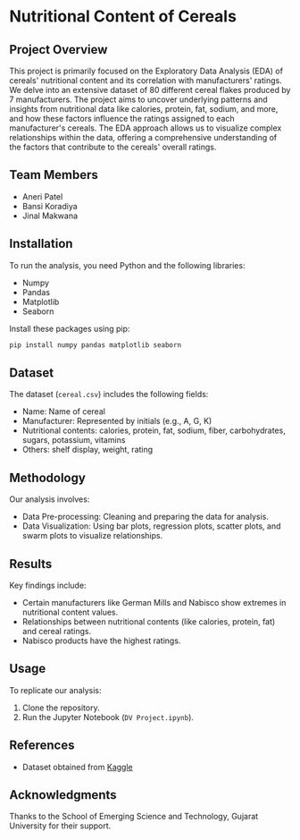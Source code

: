 # Nutritional Content of Cereals

## Project Overview

This project is primarily focused on the Exploratory Data Analysis (EDA) of cereals' nutritional content and its correlation with manufacturers' ratings. We delve into an extensive dataset of 80 different cereal flakes produced by 7 manufacturers. The project aims to uncover underlying patterns and insights from nutritional data like calories, protein, fat, sodium, and more, and how these factors influence the ratings assigned to each manufacturer's cereals. The EDA approach allows us to visualize complex relationships within the data, offering a comprehensive understanding of the factors that contribute to the cereals' overall ratings.

## Team Members
- Aneri Patel
- Bansi Koradiya
- Jinal Makwana


## Installation

To run the analysis, you need Python and the following libraries:
- Numpy
- Pandas
- Matplotlib
- Seaborn

Install these packages using pip:
```bash
pip install numpy pandas matplotlib seaborn
```

## Dataset

The dataset (`cereal.csv`) includes the following fields:
- Name: Name of cereal 
- Manufacturer: Represented by initials (e.g., A, G, K)
- Nutritional contents: calories, protein, fat, sodium, fiber, carbohydrates, sugars, potassium, vitamins
- Others: shelf display, weight, rating

## Methodology

Our analysis involves:
- Data Pre-processing: Cleaning and preparing the data for analysis.
- Data Visualization: Using bar plots, regression plots, scatter plots, and swarm plots to visualize relationships.

## Results

Key findings include:
- Certain manufacturers like German Mills and Nabisco show extremes in nutritional content values.
- Relationships between nutritional contents (like calories, protein, fat) and cereal ratings.
- Nabisco products have the highest ratings.

## Usage

To replicate our analysis:
1. Clone the repository.
2. Run the Jupyter Notebook (`DV Project.ipynb`).

## References

- Dataset obtained from [Kaggle](www.kaggle.com)



## Acknowledgments

Thanks to the School of Emerging Science and Technology, Gujarat University for their support.
